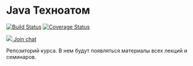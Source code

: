# Java Техноатом

[![Build Status](https://travis-ci.org/rybalkinsd/atom.png?branch=master)](https://travis-ci.org/rybalkinsd/atom)
[![Coverage Status](https://coveralls.io/repos/github/rybalkinsd/atom/badge.svg?branch=master)](https://coveralls.io/github/rybalkinsd/atom?branch=master)


[![](http://icons.iconarchive.com/icons/alecive/flatwoken/32/Apps-Telegram-icon.png) Join chat](https://t.me/joinchat/AAAAAEF63F9PvqE4JDzYdQ)


Репозиторий курса.
В нем будут появляться материалы всех лекций и семинаров.
